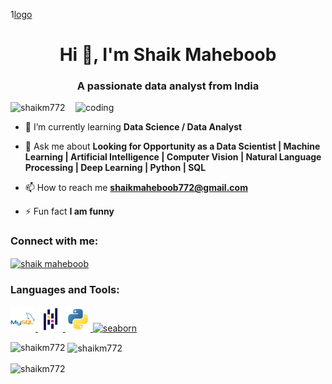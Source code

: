 1[logo](https://github.com/shaikm772/shaikm772/blob/main/syzsjlkj.jpg)
<h1 align="center">Hi 👋, I'm Shaik Maheboob</h1>
<h3 align="center">A passionate data analyst from India</h3>

<img align="right" alt="coding" width="400" scr="https://user-images.githubusercontent.com/55389276/140866485-8fb1c876-9a8f-4d6a-98dc-08c4981eaf70.gif">

<p align="left"> <img src="https://komarev.com/ghpvc/?username=shaikm772&label=Profile%20views&color=0e75b6&style=flat" alt="shaikm772" /> </p>

- 🌱 I’m currently learning **Data Science / Data Analyst**

- 💬 Ask me about **Looking for Opportunity as a Data Scientist | Machine Learning | Artificial Intelligence | Computer Vision | Natural Language Processing | Deep Learning | Python | SQL**

- 📫 How to reach me **shaikmaheboob772@gmail.com**

- ⚡ Fun fact **I am funny**

<h3 align="left">Connect with me:</h3>
<p align="left">
<a href="https://linkedin.com/in/shaik maheboob" target="blank"><img align="center" src="https://raw.githubusercontent.com/rahuldkjain/github-profile-readme-generator/master/src/images/icons/Social/linked-in-alt.svg" alt="shaik maheboob" height="30" width="40" /></a>
</p>

<h3 align="left">Languages and Tools:</h3>
<p align="left"> <a href="https://www.mysql.com/" target="_blank" rel="noreferrer"> <img src="https://raw.githubusercontent.com/devicons/devicon/master/icons/mysql/mysql-original-wordmark.svg" alt="mysql" width="40" height="40"/> </a> <a href="https://pandas.pydata.org/" target="_blank" rel="noreferrer"> <img src="https://raw.githubusercontent.com/devicons/devicon/2ae2a900d2f041da66e950e4d48052658d850630/icons/pandas/pandas-original.svg" alt="pandas" width="40" height="40"/> </a> <a href="https://www.python.org" target="_blank" rel="noreferrer"> <img src="https://raw.githubusercontent.com/devicons/devicon/master/icons/python/python-original.svg" alt="python" width="40" height="40"/> </a> <a href="https://seaborn.pydata.org/" target="_blank" rel="noreferrer"> <img src="https://seaborn.pydata.org/_images/logo-mark-lightbg.svg" alt="seaborn" width="40" height="40"/> </a> </p>

<p><img align="left" src="https://github-readme-stats.vercel.app/api/top-langs?username=shaikm772&show_icons=true&locale=en&layout=compact" alt="shaikm772" /></p>

<p>&nbsp;<img align="center" src="https://github-readme-stats.vercel.app/api?username=shaikm772&show_icons=true&locale=en" alt="shaikm772" /></p>

<p><img align="center" src="https://github-readme-streak-stats.herokuapp.com/?user=shaikm772&" alt="shaikm772" /></p>
